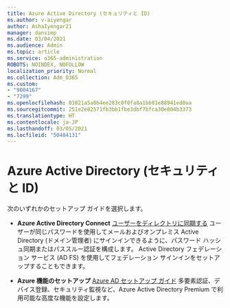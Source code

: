```yaml
---
title: Azure Active Directory (セキュリティと ID)
ms.author: v-aiyengar
author: AshaIyengar21
manager: dansimp
ms.date: 03/04/2021
ms.audience: Admin
ms.topic: article
ms.service: o365-administration
ROBOTS: NOINDEX, NOFOLLOW
localization_priority: Normal
ms.collection: Adm_O365
ms.custom:
- "9004167"
- "7299"
ms.openlocfilehash: 03821a5a0b4ee283c0f0fa8a1bb81e88941ed0aa
ms.sourcegitcommit: 251e2e82571fb3bb1fbe3dbf7bfca30e004b3373
ms.translationtype: HT
ms.contentlocale: ja-JP
ms.lasthandoff: 03/05/2021
ms.locfileid: "50484131"
---
```

# <a name="azure-active-directory-security-and-identity"></a>Azure Active Directory (セキュリティと ID)

次のいずれかのセットアップ ガイドを選択します。

- **Azure Active Directory Connect** [ユーザーをディレクトリに同期する](https://go.microsoft.com/fwlink/?linkid=2071310) ユーザーが同じパスワードを使用してメールおよびオンプレミス Active Directory (ドメイン管理者) にサインインできるように、パスワード ハッシュ同期またはパススルー認証を構成します。 Active Directory フェデレーション サービス (AD FS) を使用してフェデレーション サインインをセットアップすることもできます。

- **Azure 機能のセットアップ** [Azure AD セットアップ ガイド](https://go.microsoft.com/fwlink/?linkid=2134390) 多要素認証、デバイス登録、セキュリティ監視など、Azure Active Directory Premium で利用可能な高度な機能を設定します。

